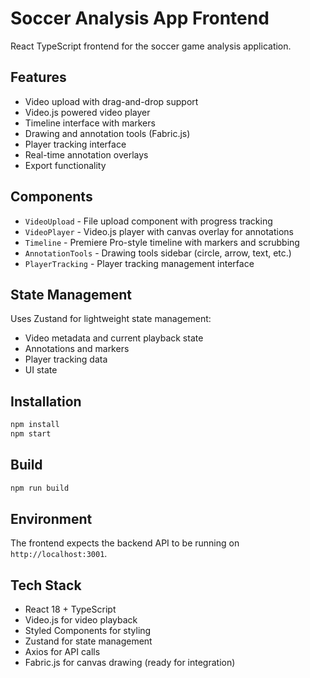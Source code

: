 # Soccer Analysis App Frontend

React TypeScript frontend for the soccer game analysis application.

## Features

- Video upload with drag-and-drop support
- Video.js powered video player
- Timeline interface with markers
- Drawing and annotation tools (Fabric.js)
- Player tracking interface
- Real-time annotation overlays
- Export functionality

## Components

- `VideoUpload` - File upload component with progress tracking
- `VideoPlayer` - Video.js player with canvas overlay for annotations
- `Timeline` - Premiere Pro-style timeline with markers and scrubbing
- `AnnotationTools` - Drawing tools sidebar (circle, arrow, text, etc.)
- `PlayerTracking` - Player tracking management interface

## State Management

Uses Zustand for lightweight state management:
- Video metadata and current playback state
- Annotations and markers
- Player tracking data
- UI state

## Installation

```bash
npm install
npm start
```

## Build

```bash
npm run build
```

## Environment

The frontend expects the backend API to be running on `http://localhost:3001`.

## Tech Stack

- React 18 + TypeScript
- Video.js for video playback
- Styled Components for styling
- Zustand for state management
- Axios for API calls
- Fabric.js for canvas drawing (ready for integration)